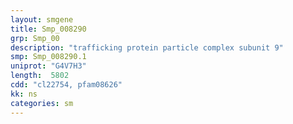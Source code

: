 ```yaml
---
layout: smgene
title: Smp_008290
grp: Smp_00
description: "trafficking protein particle complex subunit 9"
smp: Smp_008290.1
uniprot: "G4V7H3"
length:  5802
cdd: "cl22754, pfam08626"
kk: ns
categories: sm
---
```

